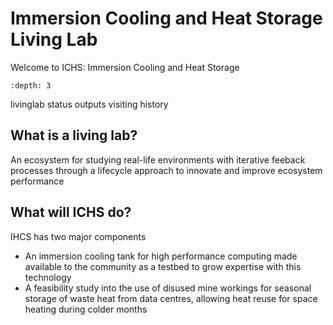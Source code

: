 # Immersion Cooling and Heat Storage Living Lab

Welcome to ICHS: Immersion Cooling and Heat Storage

```{contents} Table of Contents
:depth: 3
```

   livinglab
   status
   outputs
   visiting
   history   

## What is a living lab?

An ecosystem for studying real-life environments with iterative feeback processes through a lifecycle approach to innovate and improve ecosystem performance

## What will ICHS do?

IHCS has two major components

 - An immersion cooling tank for high performance computing made available to the community as a testbed to grow expertise with this technology
 - A feasibility study into the use of disused mine workings for seasonal storage of waste heat from data centres, allowing heat reuse for space heating during colder months
 
